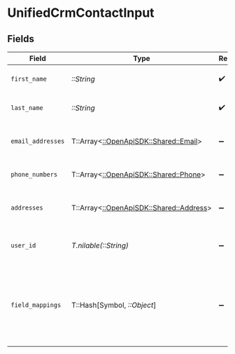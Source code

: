 # UnifiedCrmContactInput


## Fields

| Field                                                                          | Type                                                                           | Required                                                                       | Description                                                                    |
| ------------------------------------------------------------------------------ | ------------------------------------------------------------------------------ | ------------------------------------------------------------------------------ | ------------------------------------------------------------------------------ |
| `first_name`                                                                   | *::String*                                                                     | :heavy_check_mark:                                                             | The first name of the contact                                                  |
| `last_name`                                                                    | *::String*                                                                     | :heavy_check_mark:                                                             | The last name of the contact                                                   |
| `email_addresses`                                                              | T::Array<[::OpenApiSDK::Shared::Email](../../models/shared/email.md)>          | :heavy_minus_sign:                                                             | The email addresses of the contact                                             |
| `phone_numbers`                                                                | T::Array<[::OpenApiSDK::Shared::Phone](../../models/shared/phone.md)>          | :heavy_minus_sign:                                                             | The phone numbers of the contact                                               |
| `addresses`                                                                    | T::Array<[::OpenApiSDK::Shared::Address](../../models/shared/address.md)>      | :heavy_minus_sign:                                                             | The addresses of the contact                                                   |
| `user_id`                                                                      | *T.nilable(::String)*                                                          | :heavy_minus_sign:                                                             | The UUID of the user who owns the contact                                      |
| `field_mappings`                                                               | T::Hash[Symbol, *::Object*]                                                    | :heavy_minus_sign:                                                             | The custom field mappings of the contact between the remote 3rd party & Panora |